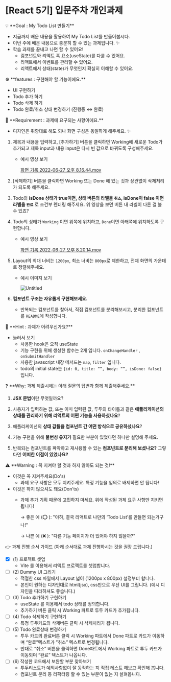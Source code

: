 # [React 5기] 입문주차 개인과제

<aside>
💡 **Goal : My Todo List 만들기**

</aside>

- 지금까지 배운 내용을 활용하여 My Todo List를 만들어봅시다.
- 이번 주에 배운 내용으로 충분히 할 수 있는 과제입니다. ✨
- 학습 과제를 끝내고 나면 할 수 있어요!
    - 컴포넌트와 리액트 훅 요소(useState)를 다룰 수 있어요.
    - 리액트에서 이벤트를 관리할 수 있어요.
    - 리액트에서 상태(state)가 무엇인지 확실히 이해할 수 있어요.

<aside>
⚙ **features : 구현해야 할 기능이에요.**

</aside>

- UI 구현하기
- Todo 추가 하기
- Todo 삭제 하기
- Todo 완료/취소 상태 변경하기 (진행중 ↔ 완료)

<aside>
📌 **Requirement : 과제에 요구되는 사항이에요.**

</aside>

- 디자인은 취향대로 해도 되나 화면 구성은 동일하게 해주세요. ✨
1. 제목과 내용을 입력하고, [추가하기] 버튼을 클릭하면 Working에 새로운 Todo가 추가되고 제목 input과 내용 input은 다시 빈 값으로 바뀌도록 구성해주세요.
    - 예시 영상 보기
        
        [화면 기록 2022-06-27 오후 8.16.44.mov](https://prod-files-secure.s3.us-west-2.amazonaws.com/83c75a39-3aba-4ba4-a792-7aefe4b07895/b6c4b646-58d7-43ee-b942-15046363cb1c/%E1%84%92%E1%85%AA%E1%84%86%E1%85%A7%E1%86%AB_%E1%84%80%E1%85%B5%E1%84%85%E1%85%A9%E1%86%A8_2022-06-27_%E1%84%8B%E1%85%A9%E1%84%92%E1%85%AE_8.16.44.mov)
        
2. [삭제하기] 버튼을 클릭하면 Working 또는 Done 에 있는 것과 상관없이 삭제처리가 되도록 해주세요.
3. Todo의 **isDone 상태가 true이면, 상태 버튼의 라벨을 `취소`, isDone이 false 이면 라벨을 `완료`** 로 조건부 렌더링 해주세요. 위 영상을 보면 버튼 내 라벨이 다른 걸 볼 수 있죠?
4. Todo의 상태가 `Working` 이면 위쪽에 위치하고, `Done`이면 아래쪽에 위치하도록 구현합니다.
    - 예시 영상 보기
        
        [화면 기록 2022-06-27 오후 8.20.14.mov](https://prod-files-secure.s3.us-west-2.amazonaws.com/83c75a39-3aba-4ba4-a792-7aefe4b07895/a7d5a8f8-6e73-41e3-a7c8-0f83e2cdb16e/%E1%84%92%E1%85%AA%E1%84%86%E1%85%A7%E1%86%AB_%E1%84%80%E1%85%B5%E1%84%85%E1%85%A9%E1%86%A8_2022-06-27_%E1%84%8B%E1%85%A9%E1%84%92%E1%85%AE_8.20.14.mov)
        
5. Layout의 최대 너비는 `1200px`, 최소 너비는 `800px`로 제한하고, 전체 화면의 가운데로 정렬해주세요.
    - 예시 이미지 보기
        
        ![Untitled](https://prod-files-secure.s3.us-west-2.amazonaws.com/83c75a39-3aba-4ba4-a792-7aefe4b07895/2c7c1361-f01d-415e-8722-a40931b1edb5/Untitled.png)
        
6. **컴포넌트 구조는 자유롭게 구현해보세요.**
    - 반복되는 컴포넌트를 찾아서, 직접 컴포넌트를 분리해보시고, 분리한 컴포넌트를 `README`에 작성합니다.

<aside>
📌 **Hint : 과제가 어려우신가요?**

</aside>

- 눌러서 보기
    - 사용한 hook은 오직 useState
    - 기능 구현을 위해 생성한 함수는 2개 입니다. `onChangeHandler` , `onSubmitHandler`
    - 사용한 javascript 내장 메서드는 `map`, `filter` 입니다.
    - todo의 initial state는 `{id: 0, title: “”, body: “”, isDone: false}` 입니다.

<aside>
❓ **Why: 과제 제출시에는 아래 질문의 답변과 함께 제출해주세요.**

</aside>

1. **JSX 문법**이란 무엇일까요?

2. 사용자가 입력하는 값, 또는 이미 입력된 값, 투두의 타이틀과 같은 **애플리케이션의 상태를 관리하기 위해 리액트의 어떤 기능을 사용하셨나요**?

3. 애플리케이션의 **상태 값들을 컴포넌트 간 어떤 방식으로 공유하셨나요**?

4. 기능 구현을 위해 **불변성 유지가** 필요한 부분이 있었다면 하나만 설명해 주세요.

5. 반복되는 컴포넌트를 파악하고 재사용할 수 있는 **컴포넌트로 분리해 보셨나요?** 그렇다면 **어떠한 이점이 있었나요?**

<aside>
⚠️ **Warning : 꼭 지켜야 할 것과 하지 않아도 되는 것!**

</aside>

- 이것은 꼭 지켜주세요(Do's)
    - 과제 요구 사항은 모두 지켜주세요. 특정 기능을 임의로 배제하면 안 됩니다!
- 이것은 하지 않으셔도 돼요(Don'ts)
    - 과제 추가 기획 때문에 고민하지 마세요. 위에 작성된 과제 요구 사항만 지키면 됩니다!
        
        → 좋은 예 (⭕ ): "아하, 결국 리액트로 나만의 ‘Todo List’를 만들면 되는거구나!"
        
        → 나쁜 예 (❌ ): "다른 기능 페이지가 더 있어야 하지 않을까?"
        

<aside>
👉 과제 진행 순서 가이드
(아래 순서대로 과제 진행하시는 것을 권장 드립니다.)

</aside>

- [x]  (1) 프로젝트 셋업
    - Vite 를 이용해서 리액트 프로젝트를 셋업합니다.
- [ ]  (2) Dummy UI 그리기
    - 적절한 css 파일에서 Layout 넓이 (1200px x 800px) 설정부터 합니다.
    - 본인이 원하는 디자인대로 html(jsx), css만으로 우선 UI를 그립니다. (예시 디자인을 따라하셔도 좋습니다.)
- [ ]  (3) Todo 추가하기 구현하기
    - useState 를 이용해서 todo 상태를 정의합니다.
    - 추가하기 버튼 클릭 시 Working 파트로 투두 카드가 추가됩니다.
- [ ]  (4) Todo 삭제하기 구현하기
    - 특정 투두카드의 삭제버튼 클릭 시 삭제처리가 됩니다.
- [ ]  (5) Todo 완료상태 변경하기
    - 투두 카드의 완료버튼 클릭 시 Working 파트에서 Done 파트로 카드가 이동하며 “완료”텍스트가 ”취소” 텍스트로 변경됩니다.
    - 반대로 “취소” 버튼을 클릭하면 Done파트에서 Working 파트로 투두 카드가 이동되며 “완료” 텍스트가 나옵니다.
- [ ]  (6) 작성한 코드에서 보완할 부분 찾아보기
    - 투두리스트가 예외사항없이 잘 동작하는 지 직접 테스트 해보고 확인해 봅니다.
    - 컴포넌트 분리 등 리팩터링 할 수 있는 부분이 없는 지 살펴봅니다.